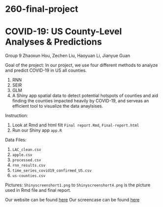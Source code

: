 # 260-final-project
# COVID-19: US County-Level Analyses & Predictions
Group 9
Zhaoxun Hou, Zechen Liu, Haoyuan Li, Jianyue Guan

Goal of the project:
In our project, we use four different methods to analyze and predict COVID-19 in US all counties.
1. RNN
2. SEIR
3. GLM
4. A Shiny app spatial data to detect potential hotspots of counties and aid finding the counties impacted heavily by COVID-19, and serveas an efficient tool to visualize the data anaylsises.

Instruction:
1. Look at Rmd and html filt `Final report.Rmd`, `Final-report.html`
2. Run our Shiny app `app.R`

Data Files:
1. `LAC_clean.csv`
2. `apple.csv`
3. `processed.csv`
4. `rnn_results.csv`
5. `time_series_covid19_confirmed_US.csv`
5. `us-counties.csv`


Pictures:
`Shinyscreenshort1.png` to `Shinyscreenshort4.png` is the picture used in Rmd file and final report.


Our website can be found [here](https://sites.google.com/view/bst-260-group9-final) 
Our screencase can be found [here](https://youtu.be/HE6pGQev5vQ)
